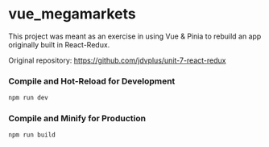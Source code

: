 # vue_megamarkets

This project was meant as an exercise in using Vue & Pinia to rebuild an app originally built in React-Redux.

Original repository: https://github.com/jdvplus/unit-7-react-redux

### Compile and Hot-Reload for Development

```sh
npm run dev
```

### Compile and Minify for Production

```sh
npm run build
```
